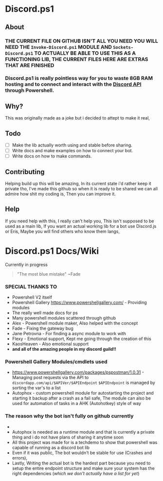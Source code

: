 # Discord.ps1

## About
### THE CURRENT FILE ON GITHUB ISN'T ALL YOU NEED YOU WILL NEED THE `Invoke-Discord.ps1` MODULE AND `Sockets-Discord.ps1` TO ACTUALLY BE ABLE TO USE THIS AS A FUNCTIONING LIB, THE CURRENT FILES HERE ARE EXTRAS THAT ARE FINISHED
### Discord.ps1 is really pointless way for you to waste 8GB RAM hosting and to connect and interact with the [Discord API](https://discordapp.com/developers/docs/intro) through Powershell.


## Why?
This was originally made as a joke but i decided to attept to make it real, 

## Todo

- [ ] Make the lib actually worth using and stable before sharing.
- [ ] Write docs and make examples on how to connect your bot.
- [ ] Write docs on how to make commands.
## Contributing
Helping build up this will be amazing, In its current state i'd rather keep it private tho, I've made this github so when it is ready to be shared we can all admire how shit my coding is, Then you can improve it. 
## Help
If you need help with this, I really can't help you, This isn't supposed to be used as a main lib, If you want an actual working lib for a bot use Discord.js or Eris, Maybe you will find others who know them langs, 

# Discord.ps1 Docs/Wiki
Currently in progress
> "The most blue mistake" ~Fade


### SPECIAL THANKS TO
* Powershell V2 itself 
* Powershell Gallery https://www.powershellgallery.com/ - Providing modules
* The really well made docs for ps
* Many powershell modules scattered through github
* Alex - Powershell module maker, Also helped with the concept
* Fade - Fixing the gateway bug
* Jane Petrovna - For finding a async module to work with
* Flexy - Emotional support, Kept me going through the creation of this 
* KaosHeaven - Also emotional support
* **and all of the amazing people in my discord guild!!**
### Powershell Gallery Modules/cmdlets used
* https://www.powershellgallery.com/packages/pspostman/1.0.31 - Managing post requests via the API to `discordapp.com/api/$APIVer/$APIEndpoint` `$APIEndpoint` is managed by sorting the var's to a list
* Autophox - custom powershell module for autostarting the project and starting it backup after a crash as a fail safe, The module can also be used for automation of tasks in a AHK (Autohotkey) style of way 

### The reason why the bot isn't fully on github currently
* 
* Autophox is needed as a runtime module and that is currently a private thing and i do not have plans of sharing it anytime soon
* All this project was made for is a techdemo to show that powershell was capable of running as a discord bot lib
* Even if it was public, The bot wouldn't be stable for use (Crashes and errors), 
* Lastly, Writing the actual bot is the hardest part because you need to setup the entire endpoint structure and make sure your system has the right dependencies (*which we don't actually have a list for yet*)





